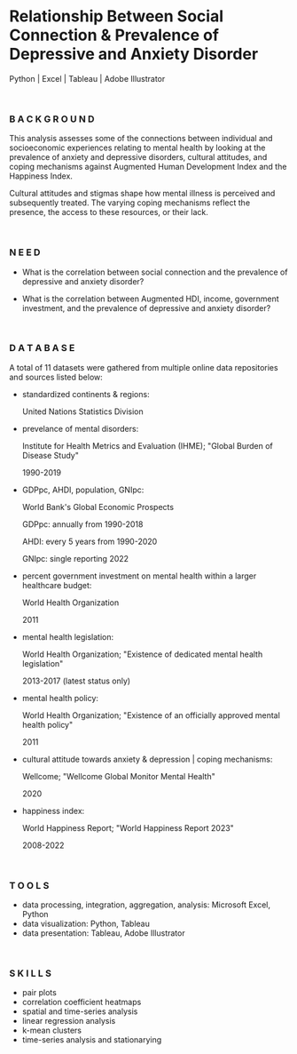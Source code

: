 # Relationship Between Social Connection & Prevalence of Depressive and Anxiety Disorder

Python | Excel | Tableau | Adobe Illustrator 

<br>

### B A C K G R O U N D
This analysis assesses some of the connections between individual and socioeconomic experiences relating to mental health by looking at the prevalence of anxiety and depressive disorders, cultural attitudes, and coping mechanisms against Augmented Human Development Index and the Happiness Index. 

Cultural attitudes and stigmas shape how mental illness is perceived and subsequently treated. The varying coping mechanisms reflect the presence, the access to these resources, or their lack.

<br>

### N E E D
   - What is the correlation between social connection and the prevalence of depressive and anxiety disorder? 

   - What is the correlation between Augmented HDI, income, government investment, and the prevalence of depressive and anxiety disorder? 

<br>

### D A T A B A S E 
A total of 11 datasets were gathered from multiple online data repositories and sources listed below:


   - standardized continents & regions: 

     United Nations Statistics Division
   
   - prevelance of mental disorders: 

      Institute for Health Metrics and Evaluation (IHME); "Global Burden of Disease Study"
   
      1990-2019
   
   - GDPpc, AHDI, population, GNIpc: 

      World Bank's Global Economic Prospects
   
      GDPpc: annually from 1990-2018
   
      AHDI: every 5 years from 1990-2020
   
      GNIpc: single reporting 2022
   
   - percent government investment on mental health within a larger healthcare budget:

      World Health Organization
   
      2011
   
   - mental health legislation: 

      World Health Organization; "Existence of dedicated mental health legislation"
   
      2013-2017 (latest status only)
   
   - mental health policy:

      World Health Organization; "Existence of an officially approved mental health policy"
   
      2011
   
   - cultural attitude towards anxiety & depression  |  coping mechanisms:

      Wellcome; "Wellcome Global Monitor Mental Health"
   
      2020
   
   - happiness index: 

      World Happiness Report; "World Happiness Report 2023"
   
      2008-2022

<br>

### T O O L S
   - data processing, integration, aggregation, analysis: Microsoft Excel, Python
   - data visualization: Python, Tableau
   - data presentation: Tableau, Adobe Illustrator 

<br>

### S K I L L S
   - pair plots
   - correlation coefficient heatmaps
   - spatial and time-series analysis
   - linear regression analysis
   - k-mean clusters
   - time-series analysis and stationarying
